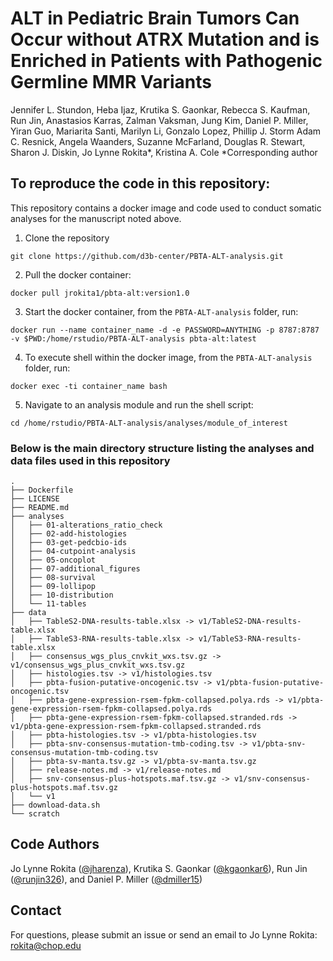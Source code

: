 # ALT in Pediatric Brain Tumors Can Occur without ATRX Mutation and is Enriched in Patients with Pathogenic Germline MMR Variants
Jennifer L. Stundon, Heba Ijaz, Krutika S. Gaonkar, Rebecca S. Kaufman, Run Jin, Anastasios Karras, Zalman Vaksman, Jung Kim, Daniel P. Miller, Yiran Guo, Mariarita Santi, Marilyn Li, Gonzalo Lopez, Phillip J. Storm Adam C. Resnick, Angela Waanders, Suzanne McFarland, Douglas R. Stewart, Sharon J. Diskin, Jo Lynne Rokita\*, Kristina A. Cole
\*Corresponding author


## To reproduce the code in this repository:
This repository contains a docker image and code used to conduct somatic analyses for the manuscript noted above.

1. Clone the repository
```
git clone https://github.com/d3b-center/PBTA-ALT-analysis.git
```

2. Pull the docker container:
```
docker pull jrokita1/pbta-alt:version1.0
```

3. Start the docker container, from the `PBTA-ALT-analysis` folder, run:
```
docker run --name container_name -d -e PASSWORD=ANYTHING -p 8787:8787 -v $PWD:/home/rstudio/PBTA-ALT-analysis pbta-alt:latest
```

4. To execute shell within the docker image, from the `PBTA-ALT-analysis` folder, run:
```
docker exec -ti container_name bash
```

5. Navigate to an analysis module and run the shell script:
```
cd /home/rstudio/PBTA-ALT-analysis/analyses/module_of_interest
```


### Below is the main directory structure listing the analyses and data files used in this repository

```
.
├── Dockerfile
├── LICENSE
├── README.md
├── analyses
│   ├── 01-alterations_ratio_check
│   ├── 02-add-histologies
│   ├── 03-get-pedcbio-ids
│   ├── 04-cutpoint-analysis
│   ├── 05-oncoplot
│   ├── 07-additional_figures
│   ├── 08-survival
│   ├── 09-lollipop
│   ├── 10-distribution
│   └── 11-tables
├── data
│   ├── TableS2-DNA-results-table.xlsx -> v1/TableS2-DNA-results-table.xlsx
│   ├── TableS3-RNA-results-table.xlsx -> v1/TableS3-RNA-results-table.xlsx
│   ├── consensus_wgs_plus_cnvkit_wxs.tsv.gz -> v1/consensus_wgs_plus_cnvkit_wxs.tsv.gz
│   ├── histologies.tsv -> v1/histologies.tsv
│   ├── pbta-fusion-putative-oncogenic.tsv -> v1/pbta-fusion-putative-oncogenic.tsv
│   ├── pbta-gene-expression-rsem-fpkm-collapsed.polya.rds -> v1/pbta-gene-expression-rsem-fpkm-collapsed.polya.rds
│   ├── pbta-gene-expression-rsem-fpkm-collapsed.stranded.rds -> v1/pbta-gene-expression-rsem-fpkm-collapsed.stranded.rds
│   ├── pbta-histologies.tsv -> v1/pbta-histologies.tsv
│   ├── pbta-snv-consensus-mutation-tmb-coding.tsv -> v1/pbta-snv-consensus-mutation-tmb-coding.tsv
│   ├── pbta-sv-manta.tsv.gz -> v1/pbta-sv-manta.tsv.gz
│   ├── release-notes.md -> v1/release-notes.md
│   ├── snv-consensus-plus-hotspots.maf.tsv.gz -> v1/snv-consensus-plus-hotspots.maf.tsv.gz
│   └── v1
├── download-data.sh
└── scratch
```

## Code Authors

Jo Lynne Rokita ([@jharenza](https://github.com/jharenza)), Krutika S. Gaonkar ([@kgaonkar6](https://github.com/kgaonkar6)), Run Jin ([@runjin326](https://github.com/runjin326)), and Daniel P. Miller ([@dmiller15](https://github.com/dmiller15))

## Contact

For questions, please submit an issue or send an email to Jo Lynne Rokita: rokita@chop.edu

